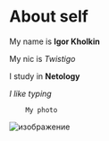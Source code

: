 # About self

My name is **Igor Kholkin**

My nic is _Twistigo_

I study in **Netology**

_I like typing_

        My photo
![изображение](https://github.com/Twistigo/testByTwistigo/assets/144549240/22c0db70-50d9-4b6f-8b0a-3eb47245bf74)


       
        

